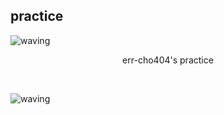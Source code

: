## practice
![waving](https://capsule-render.vercel.app/api?type=waving&height=300&text=Error404&fontColor=ffffff&fontAlignY=40&color=0:ebe1ce,100:fbc21a&section=header&desc=How%20to%20Find%20Me?&descSize=15)
<!--- ### Mini profile --->

<p align=center>err-cho404's practice</p>

<br>


![waving](https://capsule-render.vercel.app/api?type=waving&height=180&text=bye&fontSize=20&fontColor=ffffff&fontAlign=90&fontAlignY=90&color=0:ebe1ce,100:fbc21a&section=footer)
